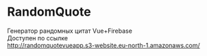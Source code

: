 # RandomQuote
Генератор рандомных цитат
Vue+Firebase  
Доступен по ссылке  
http://randomquotevueapp.s3-website.eu-north-1.amazonaws.com/
